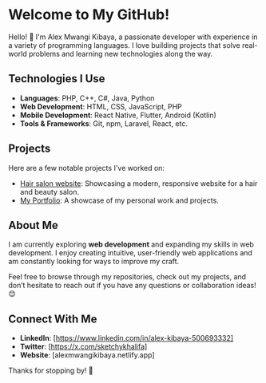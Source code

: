 # Welcome to My GitHub!

Hello! 👋 I'm Alex Mwangi Kibaya, a passionate developer with experience in a variety of programming languages. I love building projects that solve real-world problems and learning new technologies along the way.

## Technologies I Use

- **Languages**: PHP, C++, C#, Java, Python
- **Web Development**: HTML, CSS, JavaScript, PHP
- **Mobile Development**: React Native, Flutter, Android (Kotlin)
- **Tools & Frameworks**: Git, npm, Laravel, React, etc.

## Projects

Here are a few notable projects I've worked on:

- [Hair salon website](https://blessedraynahairsalon.netlify.app): Showcasing a modern, responsive website for a hair and beauty salon.
- [My Portfolio](alexmwangikibaya.netlify.app): A showcase of my personal work and projects.

## About Me

I am currently exploring **web development** and expanding my skills in web development. I enjoy creating intuitive, user-friendly web applications and am constantly looking for ways to improve my craft.

Feel free to browse through my repositories, check out my projects, and don’t hesitate to reach out if you have any questions or collaboration ideas! 😊

## Connect With Me

- **LinkedIn**: [https://www.linkedin.com/in/alex-kibaya-500693332]
- **Twitter**: [https://x.com/sketchykhalifa]
- **Website**: [alexmwangikibaya.netlify.app]

Thanks for stopping by! 🚀
